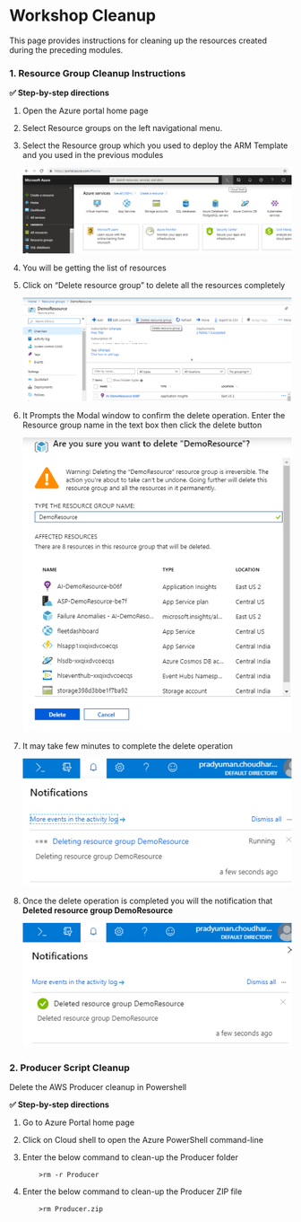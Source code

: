 # Workshop Cleanup

This page provides instructions for cleaning up the resources created during the preceding modules.

### 1. Resource Group Cleanup Instructions

**:white_check_mark: Step-by-step directions**

1. Open the Azure portal home page

1. Select Resource groups on the left navigational menu.

1. Select the Resource group which you used to deploy the ARM Template  and you used in the previous modules

    ![HERE Maps & Location Services Data Streams Workshop CleanUP](../Images/1_AzureHome_CloudShell.png)

1. You will be getting the list of resources

1. Click on “Delete resource group” to delete all the resources completely

    ![HERE Maps & Location Services Data Streams Workshop CleanUP](../Images/0_DeleteResourceGroup_List.PNG)
    
1. It Prompts the Modal window to confirm the delete operation. Enter the Resource group name in the text box then click the delete button

    ![HERE Maps & Location Services Data Streams Workshop CleanUP](../Images/1_DeleteResourceGroup_List_Conformation.PNG)

1. It may take few minutes to complete the delete operation

    ![HERE Maps & Location Services Data Streams Workshop CleanUP](../Images/2_DeleteResourceGroup_notification.PNG)

1. Once the delete operation is completed you will the notification that **Deleted resource group DemoResource**

    ![HERE Maps & Location Services Data Streams Workshop CleanUP](../Images/3_DeleteResourceGroup_notification_success.PNG)



### 2. Producer Script Cleanup
Delete the AWS Producer cleanup in Powershell

**:white_check_mark: Step-by-step directions**


1. Go to Azure Portal home page 

1. Click on Cloud shell to open the Azure PowerShell command-line 

1. Enter the below command to clean-up the Producer folder

           >rm -r Producer

1. Enter the below command to clean-up the Producer ZIP file
           
           >rm Producer.zip

  







